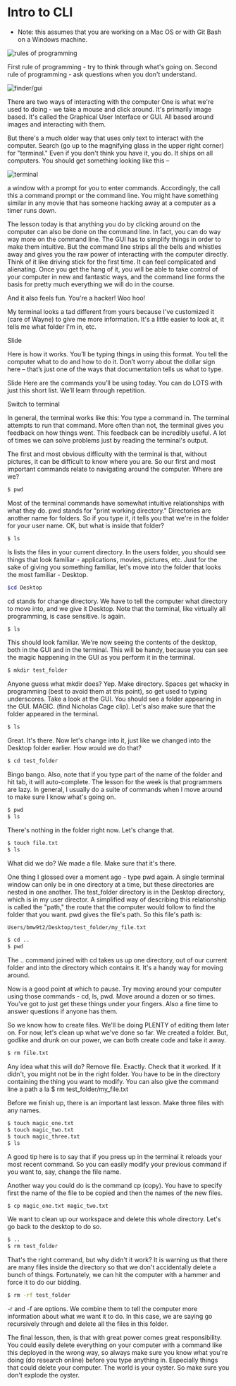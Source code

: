 # Intro to CLI

* Note: this assumes that you are working on a Mac OS or with Git Bash on a Windows machine.

![rules of programming](img/1.png)

First rule of programming - try to think through what's going on.
Second rule of programming - ask questions when you don't understand.

![finder/gui](img/2.png)

There are two ways of interacting with the computer
One is what we're used to doing - we take a mouse and click around.
It's primarily image based. It's called the Graphical User Interface or GUI. All based around images and interacting with them.

But there's a much older way that uses only text to interact with the computer.
Search (go up to the magnifying glass in the upper right corner) for "terminal." Even if you don't think you have it, you do. It ships on all computers.
You should get something looking like this – 

![terminal](img/3.png)

a window with a prompt for you to enter commands. Accordingly, the call this a command prompt or the command line. You might have something similar in any movie that has someone hacking away at a computer as a timer runs down.

The lesson today is that anything you do by clicking around on the computer can also be done on the command line. In fact, you can do way way more on the command line. The GUI has to simplify things in order to make them intuitive. But the command line strips all the bells and whistles away and gives you the raw power of interacting with the computer directly. Think of it like driving stick for the first time. It can feel complicated and alienating. Once you get the hang of it, you will be able to take control of your computer in new and fantastic ways, and the command line forms the basis for pretty much everything we will do in the course.

And it also feels fun. You're a hacker! Woo hoo!

My terminal looks a tad different from yours because I've customized it (care of Wayne) to give me more information. It's a little easier to look at, it tells me what folder I'm in, etc.

Slide

Here is how it works. You’ll be typing things in using this format. You tell the computer what to do and how to do it. Don’t worry about the dollar sign here – that’s just one of the ways that documentation tells us what to type.

Slide
Here are the commands you’ll be using today. You can do LOTS with just this short list. We’ll learn through repetition.

Switch to terminal

In general, the terminal works like this:
You type a command in. 
The terminal attempts to run that command.
More often than not, the terminal gives you feedback on how things went.
This feedback can be incredibly useful. A lot of times we can solve problems just by reading the terminal's output.

The first and most obvious difficulty with the terminal is that, without pictures, it can be difficult to know where you are. So our first and most important commands relate to navigating around the computer. Where are we?

```bash
$ pwd
```

Most of the terminal commands have somewhat intuitive relationships with what they do. pwd stands for "print working directory." Directories are another name for folders. So if you type it, it tells you that we're in the folder for your user name. OK, but what is inside that folder?

```bash
$ ls
```

ls lists the files in your current directory. In the users folder, you should see things that look familiar - applications, movies, pictures, etc. Just for the sake of giving you something familiar, let's move into the folder that looks the most familiar - Desktop.

```bash
$cd Desktop
```

cd stands for change directory. We have to tell the computer what directory to move into, and we give it Desktop. Note that the terminal, like virtually all programming, is case sensitive. ls again.

```bash
$ ls
```

This should look familiar. We're now seeing the contents of the desktop, both in the GUI and in the terminal. This will be handy, because you can see the magic happening in the GUI as you perform it in the terminal.

```bash
$ mkdir test_folder
```

Anyone guess what mkdir does? Yep. Make directory. Spaces get whacky in programming (best to avoid them at this point), so get used to typing underscores. Take a look at the GUI. You should see a folder appearing in the GUI. MAGIC. (find Nicholas Cage clip). Let's also make sure that the folder appeared in the terminal.

```bash
$ ls
```

Great. It's there. Now let's change into it, just like we changed into the Desktop folder earlier. How would we do that?

```bash
$ cd test_folder
```

Bingo bango. Also, note that if you type part of the name of the folder and hit tab, it will auto-complete. The lesson for the week is that programmers are lazy. In general, I usually do a suite of commands when I move around to make sure I know what's going on. 

```bash
$ pwd
$ ls
```

There's nothing in the folder right now. Let's change that.

```bash
$ touch file.txt
$ ls
```

What did we do? We made a file. Make sure that it's there.

One thing I glossed over a moment ago - type pwd again. A single terminal window can only be in one directory at a time, but these directories are nested in one another. The test_folder directory is in the Desktop directory, which is in my user director. A simplified way of describing this relationship is called the "path," the route that the computer would follow to find the folder that you want. pwd gives the file's path. So this file's path is:

```bash
Users/bmw9t2/Desktop/test_folder/my_file.txt

$ cd ..
$ pwd
```

The .. command joined with cd takes us up one directory, out of our current folder and into the directory which contains it. It's a handy way for moving around. 

Now is a good point at which to pause. Try moving around your computer using those commands - cd, ls, pwd. Move around a dozen or so times. You've got to just get these things under your fingers. Also a fine time to answer questions if anyone has them.

So we know how to create files. We'll be doing PLENTY of editing them later on. For now, let's clean up what we've done so far. We created a folder. But, godlike and drunk on our power, we can both create code and take it away.

```bash
$ rm file.txt
```

Any idea what this will do? Remove file. Exactly. Check that it worked. If it didn't, you might not be in the right folder. You have to be in the directory containing the thing you want to modify. You can also give the command line a path a la $ rm test_folder/my_file.txt

Before we finish up, there is an important last lesson. Make three files with any names.

```bash
$ touch magic_one.txt
$ touch magic_two.txt
$ touch magic_three.txt
$ ls
```

A good tip here is to say that if you press up in the terminal it reloads your most recent command. So you can easily modify your previous command if you want to, say, change the file name.

Another way you could do is the command cp (copy). You have to specify first the name of the file to be copied and then the names of the new files.

```bash
$ cp magic_one.txt magic_two.txt
```

We want to clean up our workspace and delete this whole directory. Let's go back to the desktop to do so.

```bash
$ ..
$ rm test_folder
```

That's the right command, but why didn't it work? It is warning us that there are many files inside the directory so that we don't accidentally delete a bunch of things. Fortunately, we can hit the computer with a hammer and force it to do our bidding.

```bash
$ rm -rf test_folder
```

-r and -f are options. We combine them to tell the computer more information about what we want it to do. In this case, we are saying go recursively through and delete all the files in this folder. 

The final lesson, then, is that with great power comes great responsibility. You could easily delete everything on your computer with a command like this deployed in the wrong way, so always make sure you know what you're doing (do research online) before you type anything in. Especially things that could delete your computer. The world is your oyster. So make sure you don't explode the oyster.

